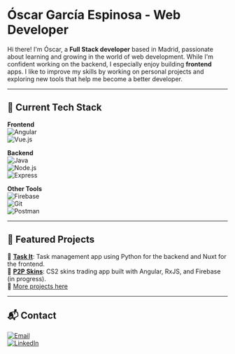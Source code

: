 # Óscar García Espinosa - Web Developer

Hi there! I'm Óscar, a **Full Stack developer** based in Madrid, passionate about learning and growing in the world of web development. While I'm confident working on the backend, I especially enjoy building **frontend** apps. I like to improve my skills by working on personal projects and exploring new tools that help me become a better developer.

---

## 🚀 Current Tech Stack

**Frontend**  
![Angular](https://img.shields.io/badge/Angular-DD0031?style=for-the-badge&logo=angular&logoColor=white)  
![Vue.js](https://img.shields.io/badge/Vue.js-4FC08D?style=for-the-badge&logo=vue.js&logoColor=white)

**Backend**  
![Java](https://img.shields.io/badge/Java-ED8B00?style=for-the-badge&logo=java&logoColor=white)  
![Node.js](https://img.shields.io/badge/Node.js-43853D?style=for-the-badge&logo=node.js&logoColor=white)  
![Express](https://img.shields.io/badge/Express.js-000000?style=for-the-badge&logo=express&logoColor=white)

**Other Tools**  
![Firebase](https://img.shields.io/badge/Firebase-FFCA28?style=for-the-badge&logo=firebase&logoColor=black)  
![Git](https://img.shields.io/badge/Git-F05032?style=for-the-badge&logo=git&logoColor=white)  
![Postman](https://img.shields.io/badge/Postman-FF6C37?style=for-the-badge&logo=postman&logoColor=white)

---

## 📌 Featured Projects

🔹 [**Task It**](https://github.com/OscarGE11/vue_taskIt): Task management app using Python for the backend and Nuxt for the frontend.  
🔹 [**P2P Skins**](https://github.com/OscarGE11/P2PSkins): CS2 skins trading app built with Angular, RxJS, and Firebase (in progress).  
🔹 [More projects here](https://github.com/OscarGE11?tab=repositories)

---

## 📬 Contact

[![Email](https://img.shields.io/badge/Gmail-D14836?style=for-the-badge&logo=gmail&logoColor=white)](mailto:geoscar1100@gmail.com)  
[![LinkedIn](https://img.shields.io/badge/LinkedIn-%230077B5.svg?style=for-the-badge&logo=linkedin&logoColor=white)](https://www.linkedin.com/in/óscar-garcía-espinosa/)
